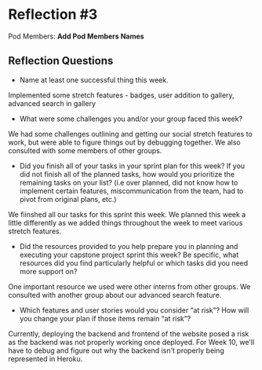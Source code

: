 # Reflection #3

Pod Members: **Add Pod Members Names**

## Reflection Questions

* Name at least one successful thing this week.

Implemented some stretch features - badges, user addition to gallery, advanced search in gallery 

* What were some challenges you and/or your group faced this week?

We had some challenges outlining and getting our social stretch features to work, but were able to figure things out by debugging together. We also consulted with some members of other groups. 

* Did you finish all of your tasks in your sprint plan for this week? If you did not finish all of the planned tasks, how would you prioritize the remaining tasks on your list?  (i.e over planned, did not know how to implement certain features, miscommunication from the team, had to pivot from original plans, etc.)

We fiinshed all our tasks for this sprint this week. We planned this week a little differently as we added things throughout the week to meet various stretch features. 

* Did the resources provided to you help prepare you in planning and executing your capstone project sprint this week? Be specific, what resources did you find particularly helpful or which tasks did you need more support on?

One important resource we used were other interns from other groups. We consulted with another group about our advanced search feature. 

* Which features and user stories would you consider “at risk”? How will you change your plan if those items remain “at risk”?

Currently, deploying the backend and frontend of the website posed a risk as the backend was not properly working once deployed. For Week 10, we'll have to debug and figure out why the backend isn't properly being represented in Heroku. 
